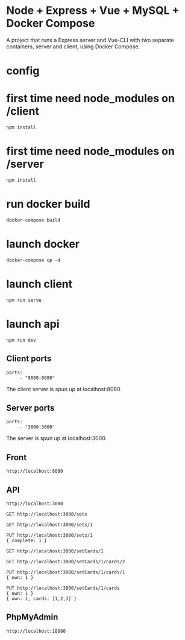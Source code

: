 # Node + Express + Vue + MySQL + Docker Compose
A project that runs a Express server and Vue-CLI with two separate containers, server and client, using Docker Compose.

# config
# first time need node_modules on /client
```
npm install
```

# first time need node_modules on /server
```
npm install
```

# run docker build
```
docker-compose build
```

# launch docker
```
docker-compose up -d
```

# launch client
```
npm run serve
```

# launch api
```
npm run dev
```

## Client ports
```
ports: 
     - "8080:8080"
```
The client server is spun up at localhost:8080.

## Server ports
```
ports: 
     - "3000:3000"
```
The server is spun up at localhost:3000.


## Front
```
http://localhost:8080
```

## API
```
http://localhost:3000
```

```
GET http://localhost:3000/sets
```

```
GET http://localhost:3000/sets/1
```

```
PUT http://localhost:3000/sets/1
{ complete: 1 }
```

```
GET http://localhost:3000/setCards/1
```

```
GET http://localhost:3000/setCards/1/cards/2
```

```
PUT http://localhost:3000/setCards/1/cards/1
{ own: 1 }
```

```
PUT http://localhost:3000/setCards/1/cards
{ own: 1 }
{ own: 1, cards: [1,2,3] }

```

## PhpMyAdmin
```
http://localhost:18080
```